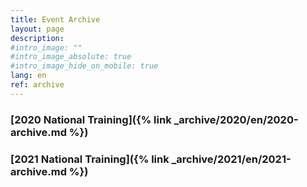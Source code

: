 ```yaml
---
title: Event Archive
layout: page
description:
#intro_image: ""
#intro_image_absolute: true
#intro_image_hide_on_mobile: true
lang: en
ref: archive
---
```


### [2020 National Training]({% link _archive/2020/en/2020-archive.md %})
### [2021 National Training]({% link _archive/2021/en/2021-archive.md %})
